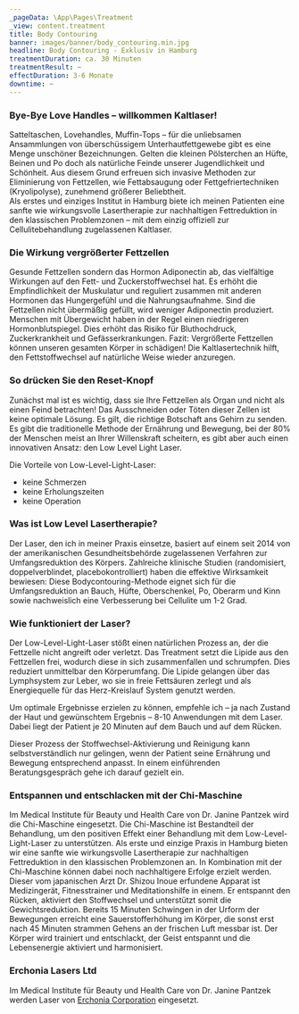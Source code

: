 ```yaml
---
_pageData: \App\Pages\Treatment
_view: content.treatment
title: Body Contouring
banner: images/banner/body_contouring.min.jpg
headline: Body Contouring - Exklusiv in Hamburg
treatmentDuration: ca. 30 Minuten
treatmentResult: ~
effectDuration: 3-6 Monate
downtime: ~
---
```


### Bye-Bye Love Handles – willkommen Kaltlaser!

Satteltaschen, Lovehandles, Muffin-Tops – für die unliebsamen Ansammlungen von überschüssigem Unterhautfettgewebe gibt es eine Menge unschöner Bezeichnungen. Gelten die kleinen Pölsterchen an Hüfte, Beinen und Po doch als natürliche Feinde unserer Jugendlichkeit und Schönheit. Aus diesem Grund erfreuen sich invasive Methoden zur Eliminierung von Fettzellen, wie Fettabsaugung oder Fettgefriertechniken (Kryolipolyse), zunehmend größerer Beliebtheit.  
Als erstes und einziges Institut in Hamburg biete ich meinen Patienten eine sanfte wie wirkungsvolle Lasertherapie zur nachhaltigen Fettreduktion in den klassischen Problemzonen – mit dem einzig offiziell zur Cellulitebehandlung zugelassenen Kaltlaser.

### Die Wirkung vergrößerter Fettzellen

Gesunde Fettzellen sondern das Hormon Adiponectin ab, das vielfältige Wirkungen auf den Fett- und Zuckerstoffwechsel hat. Es erhöht die Empfindlichkeit der Muskulatur und reguliert zusammen mit anderen Hormonen das Hungergefühl und die Nahrungsaufnahme. Sind die Fettzellen nicht übermäßig gefüllt, wird weniger Adiponectin produziert. Menschen mit Übergewicht haben in der Regel einen niedrigeren Hormonblutspiegel. Dies erhöht das Risiko für Bluthochdruck, Zuckerkrankheit und Gefässerkrankungen. Fazit: Vergrößerte Fettzellen können unseren gesamten Körper in schädigen! Die Kaltlasertechnik hilft, den Fettstoffwechsel auf natürliche Weise wieder anzuregen.


### So drücken Sie den Reset-Knopf

Zunächst mal ist es wichtig, dass sie Ihre Fettzellen als Organ und nicht als einen Feind betrachten! Das Ausschneiden oder Töten dieser Zellen ist keine optimale Lösung. Es gilt, die richtige Botschaft ans Gehirn zu senden. Es gibt die traditionelle Methode der Ernährung und Bewegung, bei der 80% der Menschen meist an Ihrer Willenskraft scheitern, es gibt aber auch einen innovativen Ansatz: den Low Level Light Laser.

Die Vorteile von Low-Level-Light-Laser:

* keine Schmerzen
* keine Erholungszeiten
* keine Operation

### Was ist Low Level Lasertherapie?

Der Laser, den ich in meiner Praxis einsetze, basiert auf einem seit 2014 von der amerikanischen Gesundheitsbehörde zugelassenen Verfahren zur Umfangsreduktion des Körpers. Zahlreiche klinische Studien (randomisiert, doppelverblindet, placebokontrolliert) haben die effektive Wirksamkeit bewiesen: Diese Bodycontouring-Methode eignet sich für die Umfangsreduktion an Bauch, Hüfte, Oberschenkel, Po, Oberarm und Kinn sowie nachweislich eine Verbesserung bei Cellulite um 1-2 Grad.

### Wie funktioniert der Laser?

Der Low-Level-Light-Laser stößt einen natürlichen Prozess an, der die Fettzelle nicht angreift oder verletzt. Das Treatment setzt die Lipide aus den Fettzellen frei, wodurch diese in sich zusammenfallen und schrumpfen. Dies reduziert unmittelbar den Körperumfang. Die Lipide gelangen über das Lymphsystem zur Leber, wo sie in freie Fettsäuren zerlegt und als Energiequelle für das Herz-Kreislauf System genutzt werden. 

Um optimale Ergebnisse erzielen zu können, empfehle ich – ja nach Zustand der Haut und gewünschtem Ergebnis – 8-10 Anwendungen mit dem Laser. Dabei liegt der Patient je 20 Minuten auf dem Bauch und auf dem Rücken. 

Dieser Prozess der Stoffwechsel-Aktivierung und Reinigung kann selbstverständlich nur gelingen, wenn der Patient seine Ernährung und Bewegung entsprechend anpasst. In einem einführenden Beratungsgespräch gehe ich darauf gezielt ein.


### Entspannen und entschlacken mit der Chi-Maschine

Im Medical Institute für Beauty und Health Care von Dr. Janine Pantzek wird die Chi-Maschine eingesetzt. Die Chi-Maschine ist Bestandteil der Behandlung, um den positiven Effekt einer Behandlung mit dem Low-Level-Light-Laser zu unterstützen. Als erste und einzige Praxis in Hamburg bieten wir eine sanfte wie wirkungsvolle Lasertherapie zur nachhaltigen Fettreduktion in den klassischen Problemzonen an. In Kombination mit der Chi-Maschine können dabei noch nachhaltigere Erfolge erzielt werden. Dieser vom japanischen Arzt Dr. Shizou Inoue erfundene Apparat ist Medizingerät, Fitnesstrainer und Meditationshilfe in einem. Er  entspannt den Rücken, aktiviert den Stoffwechsel und unterstützt somit die Gewichtsreduktion. Bereits 15 Minuten Schwingen in der Urform der Bewegungen erreicht eine Sauerstofferhöhung im Körper, die sonst erst nach 45 Minuten strammen Gehens an der frischen Luft messbar ist. Der Körper wird trainiert und entschlackt, der Geist entspannt und die Lebensenergie aktiviert und harmonisiert.


### Erchonia Lasers Ltd

Im Medical Institute für Beauty und Health Care von Dr. Janine Pantzek werden Laser von [Erchonia Corporation](https://www.erchonia.com) eingesetzt.
